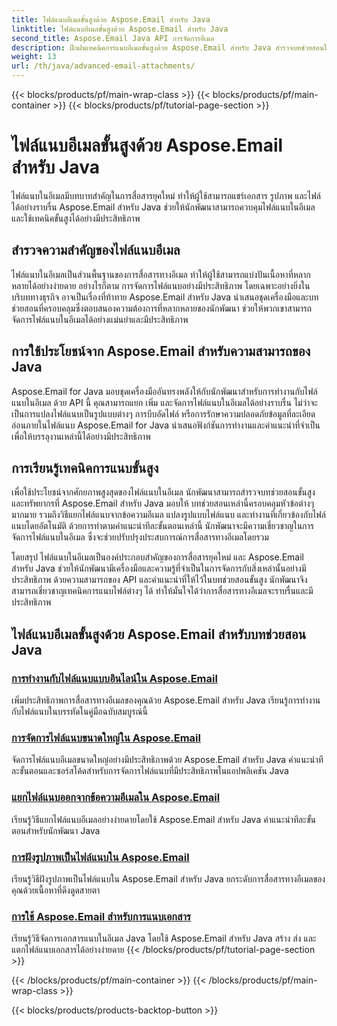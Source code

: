 ```yaml
---
title: ไฟล์แนบอีเมลขั้นสูงด้วย Aspose.Email สำหรับ Java
linktitle: ไฟล์แนบอีเมลขั้นสูงด้วย Aspose.Email สำหรับ Java
second_title: Aspose.Email Java API การจัดการอีเมล
description: ฝึกฝนเทคนิคการแนบอีเมลขั้นสูงด้วย Aspose.Email สำหรับ Java สำรวจบทช่วยสอนในการจัดการไฟล์แนบอย่างมีประสิทธิภาพ
weight: 13
url: /th/java/advanced-email-attachments/
---
```


{{< blocks/products/pf/main-wrap-class >}}
{{< blocks/products/pf/main-container >}}
{{< blocks/products/pf/tutorial-page-section >}}

# ไฟล์แนบอีเมลขั้นสูงด้วย Aspose.Email สำหรับ Java


ไฟล์แนบในอีเมลมีบทบาทสำคัญในการสื่อสารยุคใหม่ ทำให้ผู้ใช้สามารถแชร์เอกสาร รูปภาพ และไฟล์ได้อย่างราบรื่น Aspose.Email สำหรับ Java ช่วยให้นักพัฒนาสามารถควบคุมไฟล์แนบในอีเมลและใช้เทคนิคขั้นสูงได้อย่างมีประสิทธิภาพ

## สำรวจความสำคัญของไฟล์แนบอีเมล

ไฟล์แนบในอีเมลเป็นส่วนพื้นฐานของการสื่อสารทางอีเมล ทำให้ผู้ใช้สามารถแบ่งปันเนื้อหาที่หลากหลายได้อย่างง่ายดาย อย่างไรก็ตาม การจัดการไฟล์แนบอย่างมีประสิทธิภาพ โดยเฉพาะอย่างยิ่งในบริบททางธุรกิจ อาจเป็นเรื่องที่ท้าทาย Aspose.Email สำหรับ Java นำเสนอชุดเครื่องมือและบทช่วยสอนที่ครอบคลุมซึ่งตอบสนองความต้องการที่หลากหลายของนักพัฒนา ช่วยให้พวกเขาสามารถจัดการไฟล์แนบในอีเมลได้อย่างแม่นยำและมีประสิทธิภาพ

## การใช้ประโยชน์จาก Aspose.Email สำหรับความสามารถของ Java

Aspose.Email for Java มอบชุดเครื่องมืออันทรงพลังให้กับนักพัฒนาสำหรับการทำงานกับไฟล์แนบในอีเมล ด้วย API นี้ คุณสามารถแยก เพิ่ม และจัดการไฟล์แนบในอีเมลได้อย่างราบรื่น ไม่ว่าจะเป็นการแปลงไฟล์แนบเป็นรูปแบบต่างๆ การบีบอัดไฟล์ หรือการรักษาความปลอดภัยข้อมูลที่ละเอียดอ่อนภายในไฟล์แนบ Aspose.Email for Java นำเสนอฟังก์ชันการทำงานและคำแนะนำที่จำเป็นเพื่อให้บรรลุงานเหล่านี้ได้อย่างมีประสิทธิภาพ

## การเรียนรู้เทคนิคการแนบขั้นสูง

เพื่อใช้ประโยชน์จากศักยภาพสูงสุดของไฟล์แนบในอีเมล นักพัฒนาสามารถสำรวจบทช่วยสอนขั้นสูงและทรัพยากรที่ Aspose.Email สำหรับ Java มอบให้ บทช่วยสอนเหล่านี้ครอบคลุมหัวข้อต่างๆ มากมาย รวมถึงวิธีแยกไฟล์แนบจากข้อความอีเมล แปลงรูปแบบไฟล์แนบ และทำงานที่เกี่ยวข้องกับไฟล์แนบโดยอัตโนมัติ ด้วยการทำตามคำแนะนำทีละขั้นตอนเหล่านี้ นักพัฒนาจะมีความเชี่ยวชาญในการจัดการไฟล์แนบในอีเมล ซึ่งจะช่วยปรับปรุงประสบการณ์การสื่อสารทางอีเมลโดยรวม

โดยสรุป ไฟล์แนบในอีเมลเป็นองค์ประกอบสำคัญของการสื่อสารยุคใหม่ และ Aspose.Email สำหรับ Java ช่วยให้นักพัฒนามีเครื่องมือและความรู้ที่จำเป็นในการจัดการกับสิ่งเหล่านั้นอย่างมีประสิทธิภาพ ด้วยความสามารถของ API และคำแนะนำที่ให้ไว้ในบทช่วยสอนขั้นสูง นักพัฒนาจึงสามารถเชี่ยวชาญเทคนิคการแนบไฟล์ต่างๆ ได้ ทำให้มั่นใจได้ว่าการสื่อสารทางอีเมลจะราบรื่นและมีประสิทธิภาพ

## ไฟล์แนบอีเมลขั้นสูงด้วย Aspose.Email สำหรับบทช่วยสอน Java
### [การทำงานกับไฟล์แนบแบบอินไลน์ใน Aspose.Email](./working-with-inline-attachments/)
เพิ่มประสิทธิภาพการสื่อสารทางอีเมลของคุณด้วย Aspose.Email สำหรับ Java เรียนรู้การทำงานกับไฟล์แนบในบรรทัดในคู่มือฉบับสมบูรณ์นี้
### [การจัดการไฟล์แนบขนาดใหญ่ใน Aspose.Email](./managing-large-attachments/)
จัดการไฟล์แนบอีเมลขนาดใหญ่อย่างมีประสิทธิภาพด้วย Aspose.Email สำหรับ Java คำแนะนำทีละขั้นตอนและซอร์สโค้ดสำหรับการจัดการไฟล์แนบที่มีประสิทธิภาพในแอปพลิเคชัน Java
### [แยกไฟล์แนบออกจากข้อความอีเมลใน Aspose.Email](./extracting-attachments-from-email-messages/)
เรียนรู้วิธีแยกไฟล์แนบอีเมลอย่างง่ายดายโดยใช้ Aspose.Email สำหรับ Java คำแนะนำทีละขั้นตอนสำหรับนักพัฒนา Java
### [การฝังรูปภาพเป็นไฟล์แนบใน Aspose.Email](./embedding-images-as-attachments/)
เรียนรู้วิธีฝังรูปภาพเป็นไฟล์แนบใน Aspose.Email สำหรับ Java ยกระดับการสื่อสารทางอีเมลของคุณด้วยเนื้อหาที่ดึงดูดสายตา
### [การใช้ Aspose.Email สำหรับการแนบเอกสาร](./using-aspose-email-for-document-attachments/)
เรียนรู้วิธีจัดการเอกสารแนบในอีเมล Java โดยใช้ Aspose.Email สำหรับ Java สร้าง ส่ง และแตกไฟล์แนบเอกสารได้อย่างง่ายดาย
{{< /blocks/products/pf/tutorial-page-section >}}

{{< /blocks/products/pf/main-container >}}
{{< /blocks/products/pf/main-wrap-class >}}

{{< blocks/products/products-backtop-button >}}
